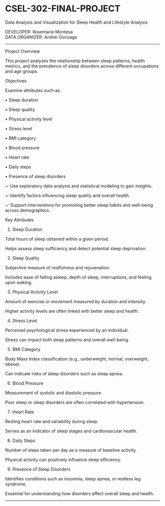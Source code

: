 # CSEL-302-FINAL-PROJECT


Data Analysis and Visualization for Sleep Health and Lifestyle Analysis


DEVELOPER: Rosemarie Montesa <br/>
DATA ORGANIZER: Andrei Gonzaga

---

Project Overview

This project analyzes the relationship between sleep patterns, health metrics, and the prevalence of sleep disorders across different occupations and age groups.

Objectives

Examine attributes such as:

• Sleep duration

• Sleep quality

• Physical activity level

• Stress level

• BMI category

• Blood pressure

• Heart rate

• Daily steps

• Presence of sleep disorders


✓ Use exploratory data analysis and statistical modeling to gain insights.

✓ Identify factors influencing sleep quality and overall health.

✓ Support interventions for promoting better sleep habits and well-being across demographics.


Key Attributes

1. Sleep Duration

Total hours of sleep obtained within a given period.

Helps assess sleep sufficiency and detect potential sleep deprivation.



2. Sleep Quality

Subjective measure of restfulness and rejuvenation.

Includes ease of falling asleep, depth of sleep, interruptions, and feeling upon waking.



3. Physical Activity Level

Amount of exercise or movement measured by duration and intensity.

Higher activity levels are often linked with better sleep and health.



4. Stress Level

Perceived psychological stress experienced by an individual.

Stress can impact both sleep patterns and overall well-being.


5. BMI Category

Body Mass Index classification (e.g., underweight, normal, overweight, obese).

Can indicate risks of sleep disorders such as sleep apnea.



6. Blood Pressure

Measurement of systolic and diastolic pressure.

Poor sleep or sleep disorders are often correlated with hypertension.



7. Heart Rate

Resting heart rate and variability during sleep.

Serves as an indicator of sleep stages and cardiovascular health.



8. Daily Steps

Number of steps taken per day as a measure of baseline activity.

Physical activity can positively influence sleep efficiency.



9. Presence of Sleep Disorders

Identifies conditions such as insomnia, sleep apnea, or restless leg syndrome.

Essential for understanding how disorders affect overall sleep and health.

---